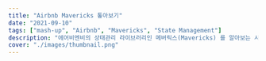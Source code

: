 ```yaml
---
title: "Airbnb Mavericks 톺아보기"
date: "2021-09-10"
tags: ["mash-up", "Airbnb", "Mavericks", "State Management"]
description: "에어비엔비의 상태관리 라이브러리인 메버릭스(Mavericks) 를 알아보는 시간을 가져볼까 합니다."
cover: "./images/thumbnail.png"
---
```




